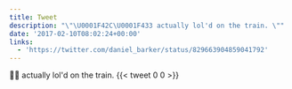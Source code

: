 ```yaml
---
title: Tweet
description: "\"\U0001F42C\U0001F433 actually lol'd on the train. \""
date: '2017-02-10T08:02:24+00:00'
links:
  - 'https://twitter.com/daniel_barker/status/829663904859041792'
---
```

🐬🐳 actually lol'd on the train. 
      {{< tweet 0 0 >}}
    
